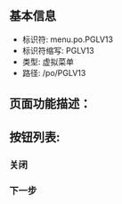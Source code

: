 
## 基本信息

- 标识符: menu.po.PGLV13
- 标识符缩写: PGLV13
- 类型: 虚拟菜单
- 路径: /po/PGLV13

## 页面功能描述：





## 按钮列表:


### 关闭



### 下一步


